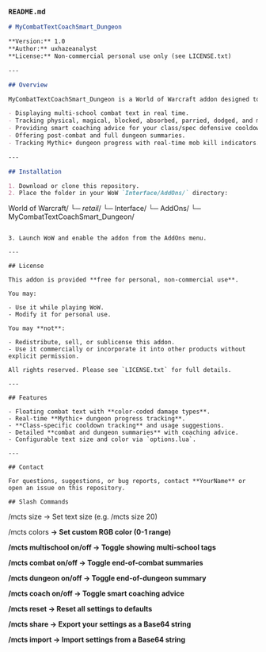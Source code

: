 
### `README.md`

```markdown
# MyCombatTextCoachSmart_Dungeon

**Version:** 1.0  
**Author:** uxhazeanalyst  
**License:** Non-commercial personal use only (see LICENSE.txt)

---

## Overview

MyCombatTextCoachSmart_Dungeon is a World of Warcraft addon designed to enhance your combat experience by:

- Displaying multi-school combat text in real time.  
- Tracking physical, magical, blocked, absorbed, parried, dodged, and missed damage.  
- Providing smart coaching advice for your class/spec defensive cooldowns.  
- Offering post-combat and full dungeon summaries.  
- Tracking Mythic+ dungeon progress with real-time mob kill indicators.

---

## Installation

1. Download or clone this repository.  
2. Place the folder in your WoW `Interface/AddOns/` directory:  

```

World of Warcraft/
└─ *retail*/
└─ Interface/
└─ AddOns/
└─ MyCombatTextCoachSmart\_Dungeon/

```

3. Launch WoW and enable the addon from the AddOns menu.

---

## License

This addon is provided **free for personal, non-commercial use**.  

You may:

- Use it while playing WoW.  
- Modify it for personal use.  

You may **not**:

- Redistribute, sell, or sublicense this addon.  
- Use it commercially or incorporate it into other products without explicit permission.  

All rights reserved. Please see `LICENSE.txt` for full details.

---

## Features

- Floating combat text with **color-coded damage types**.  
- Real-time **Mythic+ dungeon progress tracking**.  
- **Class-specific cooldown tracking** and usage suggestions.  
- Detailed **combat and dungeon summaries** with coaching advice.  
- Configurable text size and color via `options.lua`.

---

## Contact

For questions, suggestions, or bug reports, contact **YourName** or open an issue on this repository.
```
```
## Slash Commands
```
/mcts size <num>        → Set text size (e.g. /mcts size 20)

/mcts colors <type> <r> <g> <b> → Set custom RGB color (0-1 range)
                       
/mcts multischool on/off → Toggle showing multi-school tags

/mcts combat on/off      → Toggle end-of-combat summaries

/mcts dungeon on/off     → Toggle end-of-dungeon summary

/mcts coach on/off       → Toggle smart coaching advice

/mcts reset              → Reset all settings to defaults

/mcts share              → Export your settings as a Base64 string

/mcts import <string>    → Import settings from a Base64 string
